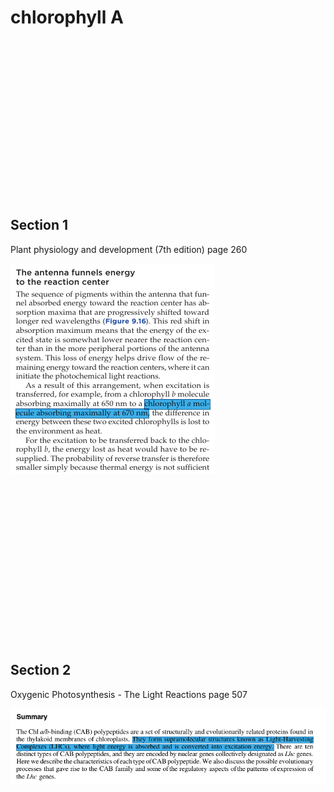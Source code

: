 # chlorophyll A







<br><br><br><br><br><br><br><br><br><br><br><br><br><br><br>






## Section 1
Plant physiology and development (7th edition) 
page 260

![Chlorophyll absorption](chlorophyll_A_absorption.png)





<br><br><br><br><br><br><br><br><br><br><br><br><br><br><br>










## Section 2
Oxygenic Photosynthesis - The Light Reactions
page 507

![Chlorophyll absorption](chlorophyll_A_absorption2.png)




<br><br><br><br><br><br><br><br><br><br><br><br><br><br><br>